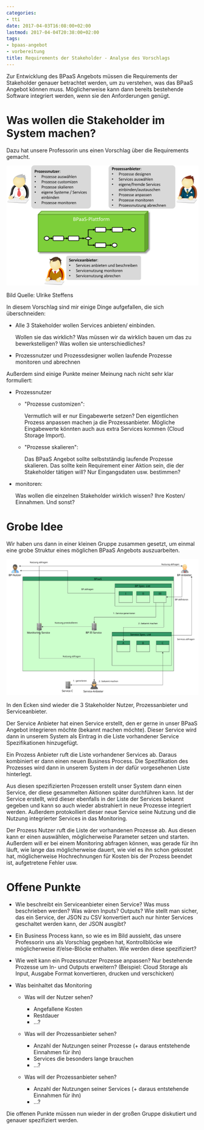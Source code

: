 ```yaml
---
categories:
- tti
date: 2017-04-03T16:08:00+02:00
lastmod: 2017-04-04T20:38:00+02:00
tags:
- bpaas-angebot
- vorbereitung
title: Requirements der Stakeholder - Analyse des Vorschlags
---
```


Zur Entwicklung des BPaaS Angebots müssen die Requirements der Stakeholder genauer betrachtet werden, um zu verstehen, was das BPaaS Angebot können muss.
Möglicherweise kann dann bereits bestehende Software integriert werden, wenn sie den Anforderungen genügt.

# Was wollen die Stakeholder im System machen?

Dazu hat unsere Professorin uns einen Vorschlag über die Requirements gemacht.

![Stakeholder](/assets/2017/03/stakeholder.svg)

Bild Quelle: Ulrike Steffens

In diesem Vorschlag sind mir einige Dinge aufgefallen, die sich überschneiden:

- Alle 3 Stakeholder wollen Services anbieten/ einbinden.

  Wollen sie das wirklich? Was müssen wir da wirklich bauen um das zu bewerkstelligen? Was wollen sie unterschiedliches?

- Prozessnutzer und Prozessdesigner wollen laufende Prozesse monitoren und abrechnen

Außerdem sind einige Punkte meiner Meinung nach nicht sehr klar formuliert:

- Prozessnutzer
  - "Prozesse customizen":

    Vermutlich will er nur Eingabewerte setzen? Den eigentlichen Prozess anpassen machen ja die Prozessanbieter.
Mögliche Eingabewerte könnten auch aus extra Services kommen (Cloud Storage Import).

  - "Prozesse skalieren":

    Das BPaaS Angebot sollte selbstständig laufende Prozesse skalieren.
Das sollte kein Requirement einer Aktion sein, die der Stakeholder tätigen will? Nur Eingangsdaten usw. bestimmen?

- monitoren:

  Was wollen die einzelnen Stakeholder wirklich wissen? Ihre Kosten/ Einnahmen.
Und sonst?

# Grobe Idee

Wir haben uns dann in einer kleinen Gruppe zusammen gesetzt, um einmal eine grobe Struktur eines möglichen BPaaS Angebots auszuarbeiten.

![Idee für BPaaS](/assets/2017/04/tti_arch.svg)

In den Ecken sind wieder die 3 Stakeholder Nutzer, Prozessanbieter und Serviceanbieter.

Der Service Anbieter hat einen Service erstellt, den er gerne in unser BPaaS Angebot integrieren möchte (bekannt machen möchte).
Dieser Service wird dann in unserem System als Eintrag in die Liste vorhandener Service Spezifikationen hinzugefügt.

Ein Prozess Anbieter ruft die Liste vorhandener Services ab.
Daraus kombiniert er dann einen neuen Business Process.
Die Spezifikation des Prozesses wird dann in unserem System in der dafür vorgesehenen Liste hinterlegt.

Aus diesen spezifizierten Prozessen erstellt unser System dann einen Service, der diese gesammelten Aktionen später durchführen kann.
Ist der Service erstellt, wird dieser ebenfalls in der Liste der Services bekannt gegeben und kann so auch wieder abstrahiert in neue Prozesse integriert werden.
Außerdem protokolliert dieser neue Service seine Nutzung und die Nutzung integrierter Services in das Monitoring.

Der Prozess Nutzer ruft die Liste der vorhandenen Prozesse ab.
Aus diesen kann er einen auswählen, möglicherweise Parameter setzen und starten.
Außerdem will er bei einem Monitoring abfragen können, was gerade für ihn läuft, wie lange das möglicherweise dauert, wie viel es ihn schon gekostet hat, möglicherweise Hochrechnungen für Kosten bis der Prozess beendet ist, aufgetretene Fehler usw.

# Offene Punkte

- Wie beschreibt ein Serviceanbieter einen Service? Was muss beschrieben werden? Was wären Inputs? Outputs? Wie stellt man sicher, das ein Service, der JSON zu CSV konvertiert auch nur hinter Services geschaltet werden kann, der JSON ausgibt?
- Ein Business Process kann, so wie es im Bild aussieht, das unsere Professorin uns als Vorschlag gegeben hat, Kontrollblöcke wie möglicherweise if/else-Blöcke enthalten.
Wie werden diese spezifiziert?
- Wie weit kann ein Prozessnutzer Prozesse anpassen? Nur bestehende Prozesse um In- und Outputs erweitern? (Beispiel: Cloud Storage als Input, Ausgabe Format konvertieren, drucken und verschicken)
- Was beinhaltet das Monitoring

  - Was will der Nutzer sehen?

    - Angefallene Kosten
    - Restdauer
    - ...?

  - Was will der Prozessanbieter sehen?

    - Anzahl der Nutzungen seiner Prozesse (+ daraus entstehende Einnahmen für ihn)
    - Services die besonders lange brauchen
    - ...?

  - Was will der Prozessanbieter sehen?

    - Anzahl der Nutzungen seiner Services (+ daraus entstehende Einnahmen für ihn)
    - ...?

Die offenen Punkte müssen nun wieder in der großen Gruppe diskutiert und genauer spezifiziert werden.

